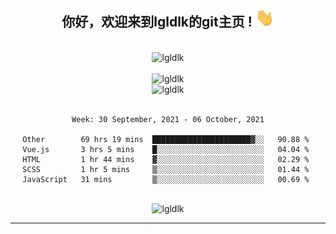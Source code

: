 <div align="center">
<h2> 你好，欢迎来到lgldlk的git主页 ! <img src="https://github.com/lgldlk/lgldlk/blob/main/gifs/Hi.gif" width="30px"></h2>
</div>

<div align="center">
 </br>
 <img src="http://aiitapp.cn:8091/?color=rgba(37,144,118,1)&shadowColor=rgba(12,16,20,1)&fontSize=120&&shadowOffsetX=9&shadowOffsetY=11" height="26px" alt="lgldlk" />
 </br>

   </br>
 <img src="https://github-readme-stats.vercel.app/api?username=lgldlk&show_icons=true&theme=gotham&locale=cn" alt="lgldlk" />
 

</br>

<img  src="http://github-readme-stats.vercel.app/api/top-langs/?username=lgldlk&show_icons=true&theme=gotham&locale=cn&layout=compact" alt="lgldlk"/>  
</br>
</br>

<!--START_SECTION:waka-->
```text
Week: 30 September, 2021 - 06 October, 2021

Other        69 hrs 19 mins  ██████████████████████▓░░   90.88 % 
Vue.js       3 hrs 5 mins    █░░░░░░░░░░░░░░░░░░░░░░░░   04.04 % 
HTML         1 hr 44 mins    ▓░░░░░░░░░░░░░░░░░░░░░░░░   02.29 % 
SCSS         1 hr 5 mins     ▒░░░░░░░░░░░░░░░░░░░░░░░░   01.44 % 
JavaScript   31 mins         ▒░░░░░░░░░░░░░░░░░░░░░░░░   00.69 % 
```
<!--END_SECTION:waka-->

 </br>
  <img src="https://visitor-badge.glitch.me/badge?page_id=lgldlk" alt="lgldlk" />

---

 

